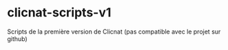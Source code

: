 clicnat-scripts-v1
==================

Scripts de la première version de Clicnat (pas compatible avec le projet sur github)
